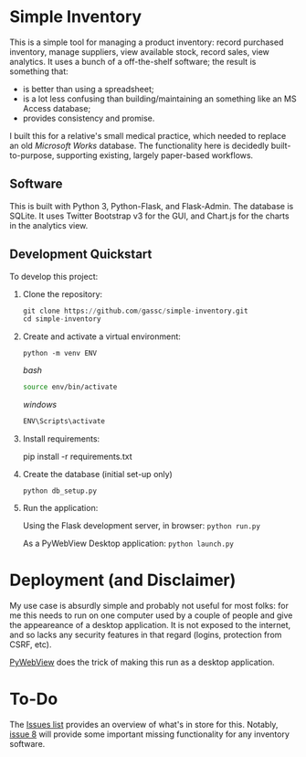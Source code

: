 # Simple Inventory

This is a simple tool for managing a product inventory: record purchased inventory, manage suppliers, view available stock, record sales, view analytics. It uses a bunch of a off-the-shelf software; the result is something that:

* is better than using a spreadsheet;
* is a lot less confusing than building/maintaining an something like an MS Access database;
* provides consistency and promise.

I built this for a relative's small medical practice, which needed to replace an old _Microsoft Works_ database. The functionality here is decidedly built-to-purpose, supporting existing, largely paper-based workflows.

## Software

This is built with Python 3, Python-Flask, and Flask-Admin. The database is SQLite. It uses Twitter Bootstrap v3 for the GUI, and Chart.js for the charts in the analytics view.

## Development Quickstart

To develop this project:

1.  Clone the repository:

    ```python
    git clone https://github.com/gassc/simple-inventory.git
    cd simple-inventory
    ```

2.  Create and activate a virtual environment:

    `python -m venv ENV`

    *bash*
    
    ```sh
    source env/bin/activate
    ```

    
    *windows*
    ```ps
    ENV\Scripts\activate
    ```

3.  Install requirements:

    pip install -r requirements.txt
    
4.  Create the database (initial set-up only)

    `python db_setup.py`

5.  Run the application:

    Using the Flask development server, in browser: `python run.py`
    
    As a PyWebView Desktop application: `python launch.py`


# Deployment (and Disclaimer)

My use case is absurdly simple and probably not useful for most folks: for me this needs to run on one computer used by a couple of people and give the appeareance of a desktop application. It is not exposed to the internet, and so lacks any security features in that regard (logins, protection from CSRF, etc). 

[PyWebView](https://github.com/r0x0r/pywebview) does the trick of making this run as a desktop application.

# To-Do

The [Issues list](https://github.com/gassc/simple-inventory/issues) provides an overview of what's in store for this. Notably, [issue 8](https://github.com/gassc/simple-inventory/issues/8) will provide some important missing functionality for any inventory software.
